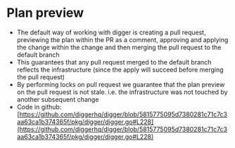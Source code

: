 # Plan preview

* The default way of working with digger is creating a pull request, previewing the plan within the PR as a comment, approving and applying the change within the change and then merging the pull request to the default branch
* This guarantees that any pull request merged to the default branch reflects the infrastructure (since the apply will succeed before merging the pull request)
* By performing locks on pull request we guarantee that the plan preview on the pull request is not stale. i.e. the infrastructure was not touched by another subsequent change
* Code in github: [https://github.com/diggerhq/digger/blob/5815775095d7380281c71c7c3aa63ca1b374365f/pkg/digger/digger.go#L228](https://github.com/diggerhq/digger/blob/5815775095d7380281c71c7c3aa63ca1b374365f/pkg/digger/digger.go#L228)
